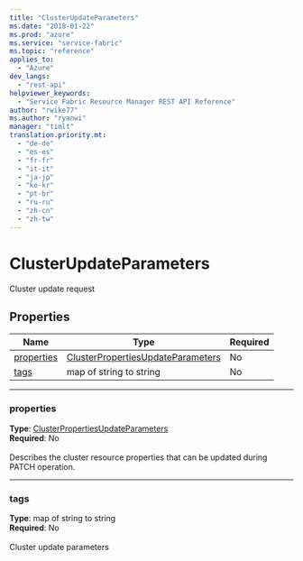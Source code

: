 ```yaml
---
title: "ClusterUpdateParameters"
ms.date: "2018-01-22"
ms.prod: "azure"
ms.service: "service-fabric"
ms.topic: "reference"
applies_to: 
  - "Azure"
dev_langs: 
  - "rest-api"
helpviewer_keywords: 
  - "Service Fabric Resource Manager REST API Reference"
author: "rwike77"
ms.author: "ryanwi"
manager: "timlt"
translation.priority.mt: 
  - "de-de"
  - "es-es"
  - "fr-fr"
  - "it-it"
  - "ja-jp"
  - "ko-kr"
  - "pt-br"
  - "ru-ru"
  - "zh-cn"
  - "zh-tw"
---
```

# ClusterUpdateParameters

Cluster update request

## Properties
| Name | Type | Required |
| --- | --- | --- |
| [properties](#properties) | [ClusterPropertiesUpdateParameters](sfrp-2017-07-01-preview-model-clusterpropertiesupdateparameters.md) | No |
| [tags](#tags) | map of string to string | No |

____
### properties
__Type__: [ClusterPropertiesUpdateParameters](sfrp-2017-07-01-preview-model-clusterpropertiesupdateparameters.md) <br/>
__Required__: No<br/>
<br/>
Describes the cluster resource properties that can be updated during PATCH operation.

____
### tags
__Type__: map of string to string <br/>
__Required__: No<br/>
<br/>
Cluster update parameters
